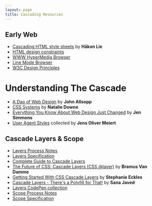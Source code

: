 ```yaml
---
layout: page
title: Cascading Resources
---
```


## Early Web

- [Cascading HTML style sheets](https://w3.org/People/howcome/p/cascade.html)
  by **Håkon Lie**
- [HTML design constraints](http://info.cern.ch/hypertext/WWW/MarkUp/HTMLConstraints.html)
- [WWW HyperMedia Browser](https://worldwideweb.cern.ch/browser/)
- [Line Mode Browser](http://line-mode.cern.ch/www/hypertext/WWW/TheProject.html)
- [W3C Design Principles](https://w3.org/Consortium/mission.html#principles)

# Understanding The Cascade

- [A Dao of Web Design](http://alistapart.com/article/dao)
  by **John Allsopp**
- [CSS Systems](http://www.slideshare.net/nataliedowne/css-systems-presentation)
  by **Natalie Downe**
- [Everything You Know About Web Design Just Changed](https://youtu.be/jBwBACbRuGY)
  by **Jen Simmons**
- [User Agent Styles](https://meiert.com/en/blog/user-agent-style-sheets/)
  collected by **Jens Oliver Meiert**

## Cascade Layers & Scope

- [Layers Process Notes](https://css.oddbird.net/layers/)
- [Layers Specification](https://www.w3.org/TR/css-cascade-5/)
- [Complete Guide to Cascade Layers](https://css-tricks.com/css-cascade-layers/)
- [The Future of CSS: Cascade Layers (CSS @layer)](https://www.bram.us/2021/09/15/the-future-of-css-cascade-layers-css-at-layer/)
  by **Bramus Van Damme**
- [Getting Started With CSS Cascade Layers](https://www.smashingmagazine.com/2022/01/introduction-css-cascade-layers/)
  by **Stephanie Eckles**
- [Cascade Layers - There's a Polyfill for That!](https://www.oddbird.net/2022/06/21/cascade-layers-polyfill/)
  by **Sana Javed**
- [Layers CodePen collection](https://codepen.io/collection/BNjmma)
- [Scope Process Notes](https://css.oddbird.net/scope/)
- [Scope Specification](https://www.w3.org/TR/css-cascade-6/)
